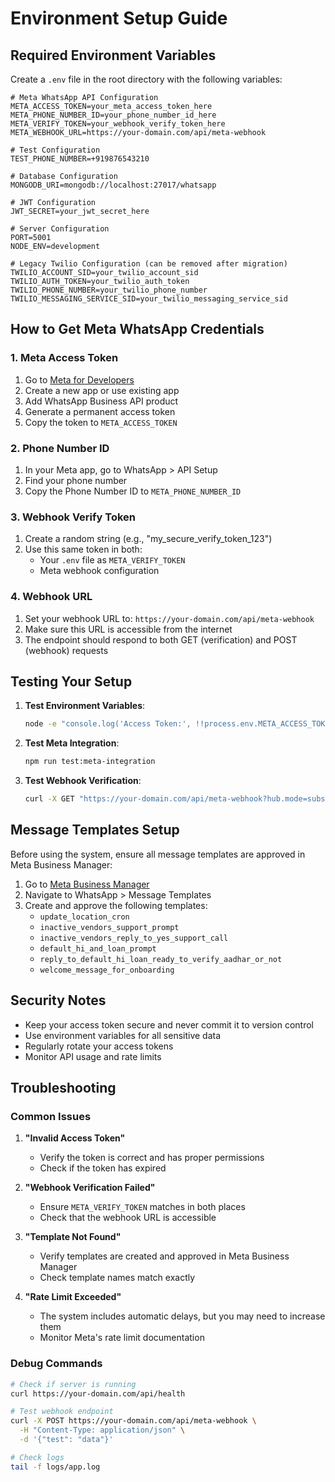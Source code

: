 # Environment Setup Guide

## Required Environment Variables

Create a `.env` file in the root directory with the following variables:

```env
# Meta WhatsApp API Configuration
META_ACCESS_TOKEN=your_meta_access_token_here
META_PHONE_NUMBER_ID=your_phone_number_id_here
META_VERIFY_TOKEN=your_webhook_verify_token_here
META_WEBHOOK_URL=https://your-domain.com/api/meta-webhook

# Test Configuration
TEST_PHONE_NUMBER=+919876543210

# Database Configuration
MONGODB_URI=mongodb://localhost:27017/whatsapp

# JWT Configuration
JWT_SECRET=your_jwt_secret_here

# Server Configuration
PORT=5001
NODE_ENV=development

# Legacy Twilio Configuration (can be removed after migration)
TWILIO_ACCOUNT_SID=your_twilio_account_sid
TWILIO_AUTH_TOKEN=your_twilio_auth_token
TWILIO_PHONE_NUMBER=your_twilio_phone_number
TWILIO_MESSAGING_SERVICE_SID=your_twilio_messaging_service_sid
```

## How to Get Meta WhatsApp Credentials

### 1. Meta Access Token
1. Go to [Meta for Developers](https://developers.facebook.com/)
2. Create a new app or use existing app
3. Add WhatsApp Business API product
4. Generate a permanent access token
5. Copy the token to `META_ACCESS_TOKEN`

### 2. Phone Number ID
1. In your Meta app, go to WhatsApp > API Setup
2. Find your phone number
3. Copy the Phone Number ID to `META_PHONE_NUMBER_ID`

### 3. Webhook Verify Token
1. Create a random string (e.g., "my_secure_verify_token_123")
2. Use this same token in both:
   - Your `.env` file as `META_VERIFY_TOKEN`
   - Meta webhook configuration

### 4. Webhook URL
1. Set your webhook URL to: `https://your-domain.com/api/meta-webhook`
2. Make sure this URL is accessible from the internet
3. The endpoint should respond to both GET (verification) and POST (webhook) requests

## Testing Your Setup

1. **Test Environment Variables**:
   ```bash
   node -e "console.log('Access Token:', !!process.env.META_ACCESS_TOKEN)"
   ```

2. **Test Meta Integration**:
   ```bash
   npm run test:meta-integration
   ```

3. **Test Webhook Verification**:
   ```bash
   curl -X GET "https://your-domain.com/api/meta-webhook?hub.mode=subscribe&hub.verify_token=your_token&hub.challenge=test"
   ```

## Message Templates Setup

Before using the system, ensure all message templates are approved in Meta Business Manager:

1. Go to [Meta Business Manager](https://business.facebook.com/)
2. Navigate to WhatsApp > Message Templates
3. Create and approve the following templates:
   - `update_location_cron`
   - `inactive_vendors_support_prompt`
   - `inactive_vendors_reply_to_yes_support_call`
   - `default_hi_and_loan_prompt`
   - `reply_to_default_hi_loan_ready_to_verify_aadhar_or_not`
   - `welcome_message_for_onboarding`

## Security Notes

- Keep your access token secure and never commit it to version control
- Use environment variables for all sensitive data
- Regularly rotate your access tokens
- Monitor API usage and rate limits

## Troubleshooting

### Common Issues

1. **"Invalid Access Token"**
   - Verify the token is correct and has proper permissions
   - Check if the token has expired

2. **"Webhook Verification Failed"**
   - Ensure `META_VERIFY_TOKEN` matches in both places
   - Check that the webhook URL is accessible

3. **"Template Not Found"**
   - Verify templates are created and approved in Meta Business Manager
   - Check template names match exactly

4. **"Rate Limit Exceeded"**
   - The system includes automatic delays, but you may need to increase them
   - Monitor Meta's rate limit documentation

### Debug Commands

```bash
# Check if server is running
curl https://your-domain.com/api/health

# Test webhook endpoint
curl -X POST https://your-domain.com/api/meta-webhook \
  -H "Content-Type: application/json" \
  -d '{"test": "data"}'

# Check logs
tail -f logs/app.log
```


